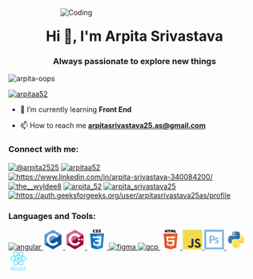 <img align="right" alt="Coding" width="400" src=https://camo.githubusercontent.com/6c45718632fa8ce4b941e21817fabb34483aaee52d7dfe91015b8fc5031cd5ba/68747470733a2f2f6d656469612e67697068792e636f6d2f6d656469612f6a726e6c547451644d7764707a5873316c372f67697068792e676966>




<h1 align="center">Hi 👋, I'm Arpita Srivastava</h1>
<h3 align="center">Always passionate to explore new things</h3>

<p align="left"> <img src="https://komarev.com/ghpvc/?username=arpita-oops&label=Profile%20views&color=0e75b6&style=flat" alt="arpita-oops" /> </p>

<p align="left"> <a href="https://twitter.com/arpitaa52" target="blank"><img src="https://img.shields.io/twitter/follow/arpitaa52?logo=twitter&style=for-the-badge" alt="arpitaa52" /></a> </p>

- 🌱 I’m currently learning **Front End**

- 📫 How to reach me **arpitasrivastava25.as@gmail.com**

<h3 align="left">Connect with me:</h3>
<p align="left">
<a href="https://codepen.io/@arpita2525" target="blank"><img align="center" src="https://raw.githubusercontent.com/rahuldkjain/github-profile-readme-generator/master/src/images/icons/Social/codepen.svg" alt="@arpita2525" height="30" width="40" /></a>
<a href="https://twitter.com/arpitaa52" target="blank"><img align="center" src="https://raw.githubusercontent.com/rahuldkjain/github-profile-readme-generator/master/src/images/icons/Social/twitter.svg" alt="arpitaa52" height="30" width="40" /></a>
<a href="https://linkedin.com/in/https://www.linkedin.com/in/arpita-srivastava-340084200/" target="blank"><img align="center" src="https://raw.githubusercontent.com/rahuldkjain/github-profile-readme-generator/master/src/images/icons/Social/linked-in-alt.svg" alt="https://www.linkedin.com/in/arpita-srivastava-340084200/" height="30" width="40" /></a>
<a href="https://instagram.com/the__wyldee8" target="blank"><img align="center" src="https://raw.githubusercontent.com/rahuldkjain/github-profile-readme-generator/master/src/images/icons/Social/instagram.svg" alt="the__wyldee8" height="30" width="40" /></a>
<a href="https://www.codechef.com/users/arpita_52" target="blank"><img align="center" src="https://cdn.jsdelivr.net/npm/simple-icons@3.1.0/icons/codechef.svg" alt="arpita_52" height="30" width="40" /></a>
<a href="https://www.leetcode.com/arpita_srivastava25" target="blank"><img align="center" src="https://raw.githubusercontent.com/rahuldkjain/github-profile-readme-generator/master/src/images/icons/Social/leet-code.svg" alt="arpita_srivastava25" height="30" width="40" /></a>
<a href="https://auth.geeksforgeeks.org/user/https://auth.geeksforgeeks.org/user/arpitasrivastava25as/profile" target="blank"><img align="center" src="https://raw.githubusercontent.com/rahuldkjain/github-profile-readme-generator/master/src/images/icons/Social/geeks-for-geeks.svg" alt="https://auth.geeksforgeeks.org/user/arpitasrivastava25as/profile" height="30" width="40" /></a>
</p>

<h3 align="left">Languages and Tools:</h3>
<p align="left"> <a href="https://angular.io" target="_blank"> <img src="https://angular.io/assets/images/logos/angular/angular.svg" alt="angular" width="40" height="40"/> </a> <a href="https://www.cprogramming.com/" target="_blank"> <img src="https://raw.githubusercontent.com/devicons/devicon/master/icons/c/c-original.svg" alt="c" width="40" height="40"/> </a> <a href="https://www.w3schools.com/cpp/" target="_blank"> <img src="https://raw.githubusercontent.com/devicons/devicon/master/icons/cplusplus/cplusplus-original.svg" alt="cplusplus" width="40" height="40"/> </a> <a href="https://www.w3schools.com/css/" target="_blank"> <img src="https://raw.githubusercontent.com/devicons/devicon/master/icons/css3/css3-original-wordmark.svg" alt="css3" width="40" height="40"/> </a> <a href="https://www.figma.com/" target="_blank"> <img src="https://www.vectorlogo.zone/logos/figma/figma-icon.svg" alt="figma" width="40" height="40"/> </a> <a href="https://cloud.google.com" target="_blank"> <img src="https://www.vectorlogo.zone/logos/google_cloud/google_cloud-icon.svg" alt="gcp" width="40" height="40"/> </a> <a href="https://www.w3.org/html/" target="_blank"> <img src="https://raw.githubusercontent.com/devicons/devicon/master/icons/html5/html5-original-wordmark.svg" alt="html5" width="40" height="40"/> </a> <a href="https://developer.mozilla.org/en-US/docs/Web/JavaScript" target="_blank"> <img src="https://raw.githubusercontent.com/devicons/devicon/master/icons/javascript/javascript-original.svg" alt="javascript" width="40" height="40"/> </a> <a href="https://www.photoshop.com/en" target="_blank"> <img src="https://raw.githubusercontent.com/devicons/devicon/master/icons/photoshop/photoshop-line.svg" alt="photoshop" width="40" height="40"/> </a> <a href="https://www.python.org" target="_blank"> <img src="https://raw.githubusercontent.com/devicons/devicon/master/icons/python/python-original.svg" alt="python" width="40" height="40"/> </a> <a href="https://reactjs.org/" target="_blank"> <img src="https://raw.githubusercontent.com/devicons/devicon/master/icons/react/react-original-wordmark.svg" alt="react" width="40" height="40"/> </a> </p>
